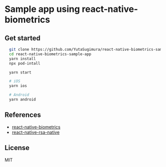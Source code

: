 # Sample app using react-native-biometrics

## Get started

```zsh
  git clone https://github.com/YutaSugimura/react-native-biometrics-sample-app.git
  cd react-native-biometrics-sample-app
  yarn install
  npx pod-intall

  yarn start

  # iOS
  yarn ios

  # Android
  yarn android
```

## References

- [react-native-biometrics](https://github.com/SelfLender/react-native-biometrics)
- [react-native-rsa-native](https://github.com/amitaymolko/react-native-rsa-native#readme)

## License

MIT

